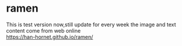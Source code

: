 # ramen
This is test version now,still update for every week
the image and text content come from web online
<br>
https://han-hornet.github.io/ramen/
